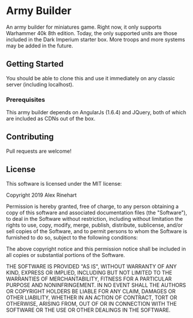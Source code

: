 # Army Builder

An army builder for miniatures game. Right now, it only supports Warhammer 40k 8th edition.
Today, the only supported units are those included in the Dark Imperium starter box.
More troops and more systems may be added in the future.

## Getting Started

You should be able to clone this and use it immediately on any classic server (including localhost).

### Prerequisites

This army builder depends on AngularJs (1.6.4) and JQuery, both of which are included as CDNs out of the box.

## Contributing

Pull requests are welcome!

## License

This software is licensed under the MIT license:

Copyright 2019 Alex Rinehart

Permission is hereby granted, free of charge, to any person obtaining a copy of this software and associated documentation files (the "Software"), to deal in the Software without restriction, including without limitation the rights to use, copy, modify, merge, publish, distribute, sublicense, and/or sell copies of the Software, and to permit persons to whom the Software is furnished to do so, subject to the following conditions:

The above copyright notice and this permission notice shall be included in all copies or substantial portions of the Software.

THE SOFTWARE IS PROVIDED "AS IS", WITHOUT WARRANTY OF ANY KIND, EXPRESS OR IMPLIED, INCLUDING BUT NOT LIMITED TO THE WARRANTIES OF MERCHANTABILITY, FITNESS FOR A PARTICULAR PURPOSE AND NONINFRINGEMENT. IN NO EVENT SHALL THE AUTHORS OR COPYRIGHT HOLDERS BE LIABLE FOR ANY CLAIM, DAMAGES OR OTHER LIABILITY, WHETHER IN AN ACTION OF CONTRACT, TORT OR OTHERWISE, ARISING FROM, OUT OF OR IN CONNECTION WITH THE SOFTWARE OR THE USE OR OTHER DEALINGS IN THE SOFTWARE.
